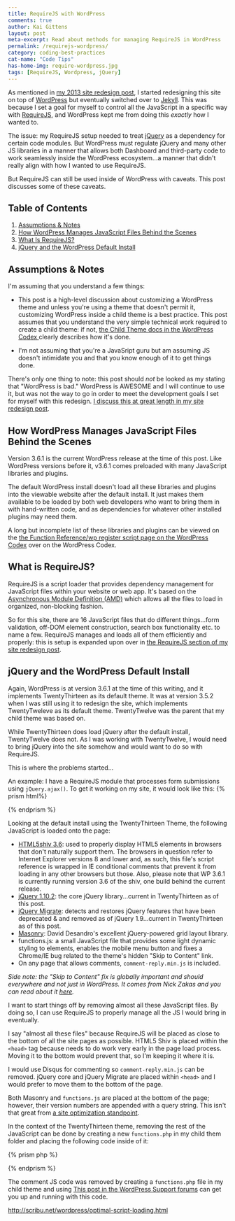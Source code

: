 ```yaml
---
title: RequireJS with WordPress
comments: true
author: Kai Gittens
layout: post
meta-excerpt: Read about methods for managing RequireJS in WordPress
permalink: /requirejs-wordpress/
category: coding-best-practices
cat-name: "Code Tips"
has-home-img: require-wordpress.jpg
tags: [RequireJS, Wordpress, jQuery]
---
```

As mentioned in [my 2013 site redesign post](/site-redesign-2013/ "A walk-through of how kaidez.com was redesigned"), I started redesigning this site on top of [WordPress](http://wordpress.org/ "Go to WordPress.org") but eventually switched over to [Jekyll](http://jekyllrb.com/ "Go to the Jekyll blog engine site"). This was because I set a goal for myself to control all the JavaScript in a specific way with [RequireJS](http://requirejs.org/ "Go to requirejs.org"), and WordPress kept me from doing this *exactly* how I wanted to.

The issue: my RequireJS setup needed to treat [jQuery](http://jquery.com/ "Check out the jQuery library") as a dependency for certain code modules. But WordPress must regulate jQuery and many other JS libraries in a manner that allows both Dashboard and third-party code to work seamlessly inside the WordPress ecosystem...a manner that didn't really align with how I wanted to use RequireJS.

But RequireJS can still be used inside of WordPress with caveats.  This post discusses some of these caveats.

## Table of Contents
1. [Assumptions &amp; Notes](#assumptions-notes)
2. [How WordPress Manages JavaScript Files Behind the Scenes](#javascript-wordpress)
3. [What Is RequireJS?](#what-is-requirejs)
4. [jQuery and the WordPress Default Install](#jquery-wordpress-default-install)

<a name="assumptions-notes"></a>
## Assumptions &amp; Notes
I'm assuming that you understand a few things:

   * This post is a high-level discussion about customizing a WordPress theme and unless you're using a theme that doesn't permit it, customizing WordPress inside a child theme is a best practice. This post assumes that you understand the very simple technical work required to create a child theme: if not, [the Child Theme docs in the WordPress Codex ](http://codex.wordpress.org/Child_Themes "How to create a child theme in WordPress")clearly describes how it's done. 

   * I'm not assuming that you're a JavaSript guru but am assuming JS doesn't intimidate you and that you know enough of it to get things done.

There's only one thing to note: this post should *not* be looked as my stating that "WordPress is bad." WordPress is AWESOME and I will continue to use it, but was not the way to go in order to meet the development goals I set for myself with this redesign. [I discuss this at great length in my site redesign post](/site-redesign-2013/#jekyll "Read about why kaidez.com switched from WordPress to Jekyll").

<a name="javascript-wordpress"></a>
## How WordPress Manages JavaScript Files Behind the Scenes
Version 3.6.1 is the current WordPress release at the time of this post. Like WordPress versions before it, v3.6.1 comes preloaded with many JavaScript libraries and plugins.

The default WordPress install doesn't load all these libraries and plugins into the viewable website after the default install. It just makes them available to be loaded by both web developers who want to bring them in with hand-written code, and as dependencies for whatever other installed plugins may need them.

A long but incomplete list of these libraries and plugins can be viewed on the [the Function Reference/wp register script page on the WordPress Codex](http://codex.wordpress.org/Function_Reference/wp_register_script) over on the WordPress Codex.

<a name="what-is-requirejs"></a>
## What is RequireJS?
RequireJS is a script loader that provides dependency management for JavaScript files within your website or web app. It's based on the [Asynchronous Module Definition (AMD)](https://github.com/amdjs/amdjs-api/wiki/AMD "Learn more about the Asynchronous Module Definition") which allows all the files to load in organized, non-blocking fashion.

So for this site, there are 16 JavaScript files that do different things...form validation, off-DOM element construction, search box functionality etc. to name a few. RequireJS manages and loads all of them efficiently and properly: this is setup is expanded upon over in [the RequireJS section of my site redesign post](/site-redesign-2013/#RequireJS).

<a name="jquery-wordpress-default-install"></a>
## jQuery and the WordPress Default Install
Again, WordPress is at version 3.6.1 at the time of this writing, and it implements TwentyThirteen as its default theme. It was at version 3.5.2 when I was still using it to redesign the site, which implements TwentyTweleve as its default theme. TwentyTwelve was the parent that my child theme was based on.

While TwentyThirteen does load jQuery after the default install, TwentyTwelve does not. As I was working with TwentyTwelve, I would need to bring jQuery into the site somehow and would want to do so with RequireJS.

This is where the problems started...

An example: I have a RequireJS module that processes form submissions using `jQuery.ajax()`. To get it working on my site, it would look like this:
{% prism html%}
<script data-main="scripts/main" src="scripts/require.js"></script> 
{% endprism %}

Looking at the default install using the TwentyThirteen Theme, the following JavaScript is loaded onto the page:

* [HTML5shiv 3.6](https://code.google.com/p/html5shiv/): used to properly display HTML5 elements in browsers that don't naturally support them.  The browsers in question refer to Internet Explorer versions 8 and lower and, as such, this file's script reference is wrapped in IE conditional comments that prevent it from loading in any other browsers but those. Also, please note that WP 3.6.1 is currently running version 3.6 of the shiv, one build behind the current release.
* [jQuery 1.10.2](https://jquery.com/): the core jQuery library...current in TwentyThirteen as of this post.
* [jQuery Migrate](https://github.com/jquery/jquery-migrate/): detects and restores jQuery features that have been deprecated & and removed as of jQuery 1.9...current in TwentyThirteen as of this post.
* [Masonry](http://masonry.desandro.com/): David Desandro's excellent jQuery-powered grid layout library.
* functions.js: a small JavaScript file that provides some light dynamic styling to elements, enables the mobile menu button and fixes a Chrome/IE bug related to the theme's hidden "Skip to Content" link.
* On any page that allows comments, `comment-reply.min.js` is included.

*Side note: the "Skip to Content" fix is globally important and should everywhere and not just in WordPress. It comes from Nick Zakas and you can read about it [here](http://www.nczonline.net/blog/2013/01/15/fixing-skip-to-content-links/).*

I want to start things off by removing almost all these JavaScript files. By doing so, I can use RequireJS to properly manage all the JS I would bring in eventually.

I say "almost all these files" because RequireJS will be placed as close to the bottom of all the site pages as possible. HTML5 Shiv is placed within the `<head>` tag because needs to do work very early in the page load process.  Moving it to the bottom would prevent that, so I'm keeping it where it is.

I would use Disqus for commenting so `comment-reply.min.js` can be removed. jQuery core and jQuery Migrate are placed within `<head>` and I would prefer to move them to the bottom of the page.

Both Masonry and `functions.js` are placed at the bottom of the page; however, their version numbers are appended with a query string. This  isn't that great from [a site optimization standpoint](https://developers.google.com/speed/docs/best-practices/caching?hl=sv "Read about optimizing file caching").

In the context of the TwentyThirteen theme, removing the rest of the JavaScript can be done by creating a new `functions.php` in my child them folder and placing the following code inside of it:

{% prism php %}
<?php

  // remove 'comment-reply.js' from the site
  function clean_header(){
	  wp_deregister_script( 'comment-reply' );
  }
  add_action('init','clean_header');

  // remove 'jQuery core' from the site...this
  // will also remove jQuery Migrate, Masonry
  // and 'functions.js'
  function remove_jquery(){
	  wp_deregister_script( 'jquery' );
  }
  add_action('init','remove_jquery');

?>
{% endprism %}

The comment JS code was removed by creating a `functions.php` file in my child theme and using [This post in the WordPress Support forums](http://wordpress.org/support/topic/how-to-remove-comment-replyjs-completely) can get you up and running with this code.



http://scribu.net/wordpress/optimal-script-loading.html